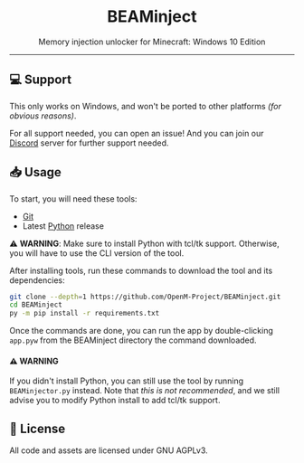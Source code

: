 <div align=center>
    <h1>BEAMinject</h1>Memory injection unlocker for Minecraft: Windows 10 Edition</p>
</div>

-----

## :computer: Support
This only works on Windows,
and won't be ported to other platforms *(for obvious reasons)*.

For all support needed, you can open an issue!
And you can join our [Discord](https://dsc.gg/openm "OpenM Community") server
for further support needed.

## :inbox_tray: Usage
To start, you will need these tools:
- [Git](https://git-scm.com/downloads)
- Latest [Python](https://www.python.org/downloads/) release

:warning: **WARNING**: Make sure to install Python with tcl/tk support. Otherwise, you will have to use the CLI version of the tool.

After installing tools, run these commands to download the tool and its dependencies:
```sh
git clone --depth=1 https://github.com/OpenM-Project/BEAMinject.git
cd BEAMinject
py -m pip install -r requirements.txt
```
Once the commands are done, you can run the app by double-clicking `app.pyw` from the BEAMinject directory the command downloaded.
#### :warning: WARNING
If you didn't install Python, you can still use the tool by running `BEAMinjector.py` instead. Note that *this is not recommended*, and we still advise you to modify Python install to add tcl/tk support.

## :page_with_curl: License
All code and assets are licensed under GNU AGPLv3.

